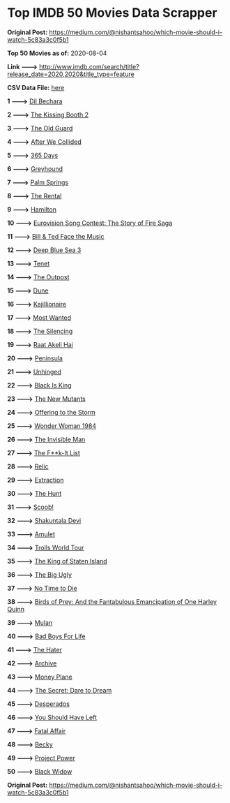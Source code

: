 # Top IMDB 50 Movies Data Scrapper

**Original Post:** https://medium.com/@nishantsahoo/which-movie-should-i-watch-5c83a3c0f5b1

**Top 50 Movies as of:** 2020-08-04

**Link --->** http://www.imdb.com/search/title?release_date=2020,2020&title_type=feature

**CSV Data File:** [here](/Data/data.csv)

**1 --->** [Dil Bechara](https://www.imdb.com/title/tt8110330/?ref_=adv_li_tt)

**2 --->** [The Kissing Booth 2](https://www.imdb.com/title/tt9784456/?ref_=adv_li_tt)

**3 --->** [The Old Guard](https://www.imdb.com/title/tt7556122/?ref_=adv_li_tt)

**4 --->** [After We Collided](https://www.imdb.com/title/tt10362466/?ref_=adv_li_tt)

**5 --->** [365 Days](https://www.imdb.com/title/tt10886166/?ref_=adv_li_tt)

**6 --->** [Greyhound](https://www.imdb.com/title/tt6048922/?ref_=adv_li_tt)

**7 --->** [Palm Springs](https://www.imdb.com/title/tt9484998/?ref_=adv_li_tt)

**8 --->** [The Rental](https://www.imdb.com/title/tt10003008/?ref_=adv_li_tt)

**9 --->** [Hamilton](https://www.imdb.com/title/tt8503618/?ref_=adv_li_tt)

**10 --->** [Eurovision Song Contest: The Story of Fire Saga](https://www.imdb.com/title/tt8580274/?ref_=adv_li_tt)

**11 --->** [Bill & Ted Face the Music](https://www.imdb.com/title/tt1086064/?ref_=adv_li_tt)

**12 --->** [Deep Blue Sea 3](https://www.imdb.com/title/tt11946300/?ref_=adv_li_tt)

**13 --->** [Tenet](https://www.imdb.com/title/tt6723592/?ref_=adv_li_tt)

**14 --->** [The Outpost](https://www.imdb.com/title/tt3833480/?ref_=adv_li_tt)

**15 --->** [Dune](https://www.imdb.com/title/tt1160419/?ref_=adv_li_tt)

**16 --->** [Kajillionaire](https://www.imdb.com/title/tt8143990/?ref_=adv_li_tt)

**17 --->** [Most Wanted](https://www.imdb.com/title/tt1656177/?ref_=adv_li_tt)

**18 --->** [The Silencing](https://www.imdb.com/title/tt7149730/?ref_=adv_li_tt)

**19 --->** [Raat Akeli Hai](https://www.imdb.com/title/tt12567088/?ref_=adv_li_tt)

**20 --->** [Peninsula](https://www.imdb.com/title/tt8850222/?ref_=adv_li_tt)

**21 --->** [Unhinged](https://www.imdb.com/title/tt10059518/?ref_=adv_li_tt)

**22 --->** [Black Is King](https://www.imdb.com/title/tt12607910/?ref_=adv_li_tt)

**23 --->** [The New Mutants](https://www.imdb.com/title/tt4682266/?ref_=adv_li_tt)

**24 --->** [Offering to the Storm](https://www.imdb.com/title/tt7304824/?ref_=adv_li_tt)

**25 --->** [Wonder Woman 1984](https://www.imdb.com/title/tt7126948/?ref_=adv_li_tt)

**26 --->** [The Invisible Man](https://www.imdb.com/title/tt1051906/?ref_=adv_li_tt)

**27 --->** [The F**k-It List](https://www.imdb.com/title/tt8145202/?ref_=adv_li_tt)

**28 --->** [Relic](https://www.imdb.com/title/tt9072352/?ref_=adv_li_tt)

**29 --->** [Extraction](https://www.imdb.com/title/tt8936646/?ref_=adv_li_tt)

**30 --->** [The Hunt](https://www.imdb.com/title/tt8244784/?ref_=adv_li_tt)

**31 --->** [Scoob!](https://www.imdb.com/title/tt3152592/?ref_=adv_li_tt)

**32 --->** [Shakuntala Devi](https://www.imdb.com/title/tt10964468/?ref_=adv_li_tt)

**33 --->** [Amulet](https://www.imdb.com/title/tt8332802/?ref_=adv_li_tt)

**34 --->** [Trolls World Tour](https://www.imdb.com/title/tt6587640/?ref_=adv_li_tt)

**35 --->** [The King of Staten Island](https://www.imdb.com/title/tt9686708/?ref_=adv_li_tt)

**36 --->** [The Big Ugly](https://www.imdb.com/title/tt9441638/?ref_=adv_li_tt)

**37 --->** [No Time to Die](https://www.imdb.com/title/tt2382320/?ref_=adv_li_tt)

**38 --->** [Birds of Prey: And the Fantabulous Emancipation of One Harley Quinn](https://www.imdb.com/title/tt7713068/?ref_=adv_li_tt)

**39 --->** [Mulan](https://www.imdb.com/title/tt4566758/?ref_=adv_li_tt)

**40 --->** [Bad Boys For Life](https://www.imdb.com/title/tt1502397/?ref_=adv_li_tt)

**41 --->** [The Hater](https://www.imdb.com/title/tt9506474/?ref_=adv_li_tt)

**42 --->** [Archive](https://www.imdb.com/title/tt6882604/?ref_=adv_li_tt)

**43 --->** [Money Plane](https://www.imdb.com/title/tt7286966/?ref_=adv_li_tt)

**44 --->** [The Secret: Dare to Dream](https://www.imdb.com/title/tt4411584/?ref_=adv_li_tt)

**45 --->** [Desperados](https://www.imdb.com/title/tt1545304/?ref_=adv_li_tt)

**46 --->** [You Should Have Left](https://www.imdb.com/title/tt8201852/?ref_=adv_li_tt)

**47 --->** [Fatal Affair](https://www.imdb.com/title/tt11057594/?ref_=adv_li_tt)

**48 --->** [Becky](https://www.imdb.com/title/tt10314450/?ref_=adv_li_tt)

**49 --->** [Project Power](https://www.imdb.com/title/tt7550000/?ref_=adv_li_tt)

**50 --->** [Black Widow](https://www.imdb.com/title/tt3480822/?ref_=adv_li_tt)

**Original Post:** https://medium.com/@nishantsahoo/which-movie-should-i-watch-5c83a3c0f5b1
